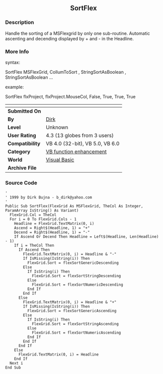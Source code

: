 ﻿<div align="center">

## SortFlex


</div>

### Description

Handle the sorting of a MSFlexgrid by only one sub-routine. Automatic ascenting and decending displayed by + and - in the Headline.
 
### More Info
 
syntax:

SortFlex MSFlexGrid, CollumToSort , StringSortAsBoolean , StringSortAsBoolean ...

example:

SortFlex flxProject, flxProject.MouseCol, False, True, True, True


<span>             |<span>
---                |---
**Submitted On**   |
**By**             |[Dirk](https://github.com/Planet-Source-Code/PSCIndex/blob/master/ByAuthor/dirk.md)
**Level**          |Unknown
**User Rating**    |4.3 (13 globes from 3 users)
**Compatibility**  |VB 4\.0 \(32\-bit\), VB 5\.0, VB 6\.0
**Category**       |[VB function enhancement](https://github.com/Planet-Source-Code/PSCIndex/blob/master/ByCategory/vb-function-enhancement__1-25.md)
**World**          |[Visual Basic](https://github.com/Planet-Source-Code/PSCIndex/blob/master/ByWorld/visual-basic.md)
**Archive File**   |[](https://github.com/Planet-Source-Code/dirk-sortflex__1-2158/archive/master.zip)





### Source Code

```
'
' 1999 by Dirk Bujna - b_dirk@yahoo.com
'
Public Sub SortFlex(FlexGrid As MSFlexGrid, TheCol As Integer, ParamArray IsString() As Variant)
  FlexGrid.Col = TheCol
  For i = 0 To FlexGrid.Cols - 1
    Headline = FlexGrid.TextMatrix(0, i)
    Ascend = Right$(Headline, 1) = "+"
    Decend = Right$(Headline, 1) = "-"
    If Ascend Or Decend Then Headline = Left$(Headline, Len(Headline) - 1)
    If i = TheCol Then
      If Ascend Then
        FlexGrid.TextMatrix(0, i) = Headline & "-"
        If IsMissing(IsString(i)) Then
          FlexGrid.Sort = flexSortGenericDescending
        Else
          If IsString(i) Then
            FlexGrid.Sort = flexSortStringDescending
          Else
            FlexGrid.Sort = flexSortNumericDescending
          End If
        End If
      Else
        FlexGrid.TextMatrix(0, i) = Headline & "+"
        If IsMissing(IsString(i)) Then
          FlexGrid.Sort = flexSortGenericAscending
        Else
          If IsString(i) Then
            FlexGrid.Sort = flexSortStringAscending
          Else
            FlexGrid.Sort = flexSortNumericAscending
          End If
        End If
      End If
    Else
      FlexGrid.TextMatrix(0, i) = Headline
    End If
  Next i
End Sub
```

